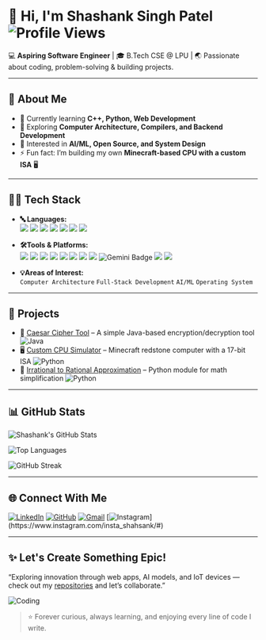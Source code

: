 # 👋 Hi, I'm Shashank Singh Patel![Profile Views](https://komarev.com/ghpvc/?username=Github-Shashank&style=flat-square&color=blue)  

💻 **Aspiring Software Engineer** | 🎓 B.Tech CSE @ LPU | 🌏 Passionate about coding, problem-solving & building projects.  

---

## 🚀 About Me
- 🔭 Currently learning **C++, Python, Web Development**
- 🎯 Exploring **Computer Architecture, Compilers, and Backend Development**
- 🌱 Interested in **AI/ML, Open Source, and System Design**
- ⚡ Fun fact: I’m building my own **Minecraft-based CPU with a custom ISA** 🖥️  

---

## 🧑‍💻 Tech Stack

- **🔤 Languages:**  
<img src="https://img.shields.io/badge/C-555?style=for-the-badge&logo=c&logoColor=white" /> <img src="https://img.shields.io/badge/C++-00599C?style=for-the-badge&logo=c%2B%2B&logoColor=white" /> <img src="https://img.shields.io/badge/Python-3776AB?style=for-the-badge&logo=python&logoColor=white" /> <img src="https://img.shields.io/badge/Java-007396?style=for-the-badge&logo=java&logoColor=white" /> <img src="https://img.shields.io/badge/HTML-E34F26?style=for-the-badge&logo=html5&logoColor=white" /> <img src="https://img.shields.io/badge/CSS-1572B6?style=for-the-badge&logo=css3&logoColor=white" /> <img src="https://img.shields.io/badge/JavaScript-F7DF1E?style=for-the-badge&logo=javascript&logoColor=black" />

- **🛠️Tools & Platforms:**  
<img src="https://img.shields.io/badge/Git-F05032?style=for-the-badge&logo=git&logoColor=white" /> <img src="https://img.shields.io/badge/GitHub-181717?style=for-the-badge&logo=github&logoColor=white" /> <img src="https://img.shields.io/badge/VS%20Code-007ACC?style=for-the-badge&logo=visual-studio-code&logoColor=white" /> <img src="https://img.shields.io/badge/Linux-FCC624?style=for-the-badge&logo=linux&logoColor=black" /> <img src="https://img.shields.io/badge/Windows-0078D6?style=for-the-badge&logo=windows&logoColor=white" /> <img src="https://img.shields.io/badge/Replit-000000?style=for-the-badge&logo=replit&logoColor=white" /> <img src="https://img.shields.io/badge/LeetCode-FFA116?style=for-the-badge&logo=leetcode&logoColor=black" /> <img src="https://img.shields.io/badge/ChatGPT-412991?style=for-the-badge&logo=openai&logoColor=white" /> <img src="https://img.shields.io/badge/Gemini-8E75B2?style=for-the-badge&logo=google&logoColor=white" alt="Gemini Badge" /> <img src="https://img.shields.io/badge/Tutedude-purple?style=for-the-badge&logo=graduationcap&logoColor=white" /> <img src="https://img.shields.io/badge/FreeCodeCamp-006400?style=for-the-badge&logo=freecodecamp&logoColor=white" />
 

- **💡Areas of Interest:**  
`Computer Architecture` `Full-Stack Development` `AI/ML` `Operating System`  

---

## 📌 Projects
- 🔐 [Caesar Cipher Tool](https://github.com/Github-Shashank/caesar-cipher-tool) – A simple Java-based encryption/decryption tool ![Java](https://img.shields.io/badge/Java-007396?style=flat&logo=java&logoColor=white)
- 🖥️ [Custom CPU Simulator](https://github.com/Github-Shashank/Assembly-Simulator) – Minecraft redstone computer with a 17-bit ISA ![Python](https://img.shields.io/badge/Python-3776AB?style=flat&logo=python&logoColor=white)
- 🧮 [Irrational to Rational Approximation](https://github.com/Github-Shashank/approximating-irrational-to-rational) – Python module for math simplification  ![Python](https://img.shields.io/badge/Python-3776AB?style=flat&logo=python&logoColor=white)


---

## 📊 GitHub Stats

![Shashank's GitHub Stats](https://github-readme-stats.vercel.app/api?username=Github-Shashank&show_icons=true&theme=tokyonight)  

![Top Languages](https://github-readme-stats.vercel.app/api/top-langs/?username=Github-Shashank&layout=compact&theme=tokyonight) 

![GitHub Streak](https://streak-stats.demolab.com?user=Github-Shashank&theme=tokyonight&hide_border=true)

---

## 🌐 Connect With Me
[![LinkedIn](https://img.shields.io/badge/LinkedIn-blue?style=for-the-badge&logo=linkedin)](https://www.linkedin.com/in/shashank-singh-patel-4b17a935a) [![GitHub](https://img.shields.io/badge/GitHub-black?style=for-the-badge&logo=github)](https://github.com/Github-Shashank) [![Gmail](https://img.shields.io/badge/Gmail-D14836?style=for-the-badge&logo=gmail&logoColor=white)](mailto:shashankpatel.vns@gmail.com) [![Instagram](https://img.shields.io/badge/Instagram-E4405F?style=for-the-badge&logo=instagram&logoColor=white")](https://www.instagram.com/insta_shahsank/#)


---

## ✨ Let's Create Something Epic!
“Exploring innovation through web apps, AI models, and IoT devices — check out my [repositories](https://github.com/Github-Shashank?tab=repositories) and let’s collaborate.”  

![Coding](https://media2.giphy.com/media/v1.Y2lkPTc5MGI3NjExaWpxYzljNnQzaWluMGxlM2MwZDVjMDg4OGdyY2twOHpvdW1peDgyaCZlcD12MV9pbnRlcm5hbF9naWZfYnlfaWQmY3Q9Zw/2IudUHdI075HL02Pkk/giphy.gif)

> ⭐️ Forever curious, always learning, and enjoying every line of code I write.

